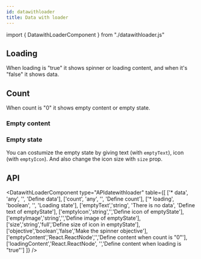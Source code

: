 ```yaml
---
id: datawithloader
title: Data with loader
---
```


import { DatawithLoaderComponent } from "./datawithloader.js"

## Loading

<p>When loading is "true" it shows spinner or loading content, and when it's "false" it shows data. </p>
<DatawithLoaderComponent type="loadtrue" />
<DatawithLoaderComponent type="loadingcontent" text="Loading..."/>
<DatawithLoaderComponent type="loadfalse" />

## Count

<p>When count is "0" it shows empty content or empty state. </p>

### Empty content

<DatawithLoaderComponent type="count" counter={0} image="info-circle" text="This is empty content"/>

### Empty state

<p>You can costumize the empty state by giving text (with <code>emptyText</code>), icon (with <code>emptyIcon</code>). And also change the icon size with <code>size</code> prop.</p>
<DatawithLoaderComponent type="emptystate" counter={0} image="info-circle" text="Empty state" sizes="small"/>

## API

<DatawithLoaderComponent type="APIdatewithloader" table={[
['* data', 'any', '', 'Define data'],
['count', 'any', '', 'Define count'],
['* loading', 'boolean', '', 'Loading state'],
['emptyText','string', 'There is no data', 'Define text of emptyState'],
['emptyIcon','string','','Define icon of emptyState'],
['emptyImage','string','','Define image of emptyState'],
['size','string','full','Define size of icon in emptyState'],
['objective','boolean','false','Make the spinner objective'],
['emptyContent','React.ReactNode','','Define content when count is "0"'],
['loadingContent','React.ReactNode', '','Define content when loading is "true"']
]} />
